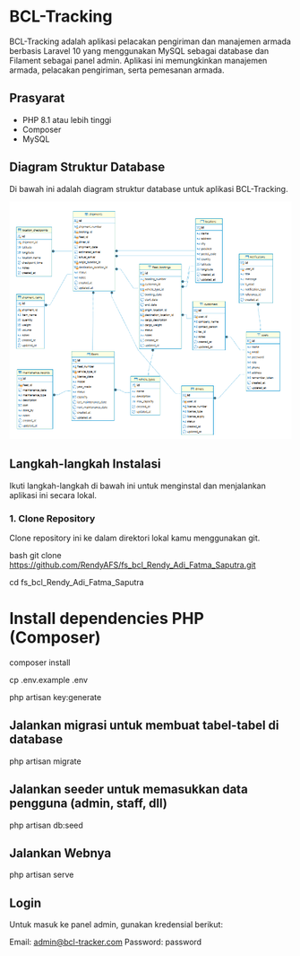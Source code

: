 # BCL-Tracking

BCL-Tracking adalah aplikasi pelacakan pengiriman dan manajemen armada berbasis Laravel 10 yang menggunakan MySQL sebagai database dan Filament sebagai panel admin. Aplikasi ini memungkinkan manajemen armada, pelacakan pengiriman, serta pemesanan armada.

## Prasyarat

- PHP 8.1 atau lebih tinggi
- Composer
- MySQL 

## Diagram Struktur Database

Di bawah ini adalah diagram struktur database untuk aplikasi BCL-Tracking.

![Database Diagram](docs/database.png)


## Langkah-langkah Instalasi

Ikuti langkah-langkah di bawah ini untuk menginstal dan menjalankan aplikasi ini secara lokal.

### 1. Clone Repository

Clone repository ini ke dalam direktori lokal kamu menggunakan git.

bash
git clone https://github.com/RendyAFS/fs_bcl_Rendy_Adi_Fatma_Saputra.git


cd fs_bcl_Rendy_Adi_Fatma_Saputra

# Install dependencies PHP (Composer)
composer install


cp .env.example .env


php artisan key:generate


## Jalankan migrasi untuk membuat tabel-tabel di database
php artisan migrate

## Jalankan seeder untuk memasukkan data pengguna (admin, staff, dll)
php artisan db:seed

## Jalankan Webnya
php artisan serve


##  Login
Untuk masuk ke panel admin, gunakan kredensial berikut:

Email: admin@bcl-tracker.com
Password: password
